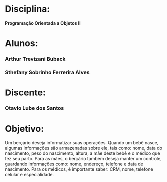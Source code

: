 # Disciplina:
#### Programação Orientada a Objetos II

# Alunos:
### Arthur Trevizani Buback
### Sthefany Sobrinho Ferrerira Alves

# Discente:
### Otavio Lube dos Santos

# Objetivo:
Um berçário deseja informatizar suas operações. Quando um bebê nasce, algumas informações são armazenadas sobre ele, tais como: nome, data do nascimento, peso do nascimento, altura, a mãe deste bebê e o médico que fez seu parto. Para as mães, o berçário também deseja manter um controle, guardando informações como: nome, endereço, telefone e data de nascimento. Para os médicos, é importante saber: CRM, nome, telefone celular e especialidade.
